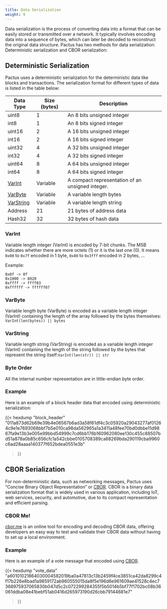 ```yaml
---
title: Data Serialization
weight: 9
---
```


Data serialization is the process of converting data into a format that can be easily stored or transmitted over a network.
It typically involves encoding data into a sequence of bytes, which can later be decoded to
reconstruct the original data structure.
Pactus has two methods for data serialization: Deterministic serialization and CBOR serialization:

## Deterministic Serialization

Pactus uses a deterministic serialization for the deterministic data like blocks and transactions.
The serialization format for different types of data is listed in the table below:

| **Data Type**           | **Size (bytes)** | **Description**                                  |
| ----------------------- | ---------------- | ------------------------------------------------ |
| uint8                   | 1                | An 8 bits unsigned integer                       |
| int8                    | 1                | An 8 bits signed integer                         |
| uint16                  | 2                | A 16 bits unsigned integer                       |
| int16                   | 2                | A 16 bits signed integer                         |
| uint32                  | 4                | A 32 bits unsigned integer                       |
| int32                   | 4                | A 32 bits signed integer                         |
| uint64                  | 8                | A 64 bits unsigned integer                       |
| int64                   | 8                | A 64 bits signed integer                         |
| [VarInt](#varint)       | Variable         | A compact representation of an unsigned integer. |
| [VarByte](#varbyte)     | Variable         | A variable length bytes                          |
| [VarString](#varstring) | Variable         | A variable length string                         |
| Address                 | 21               | 21 bytes of address data                         |
| Hash32                  | 32               | 32 bytes of hash data                            |

### VarInt

Variable length integer (VarInt) is encoded by 7-bit chunks. The MSB indicates whether there are
more octets (1) or it is the last one (0). It means `0x00` to `0x7f` encoded in 1 byte, `0x80` to
`0x3fff` encoded in 2 bytes, ...

Example:

```text
0x0f -> 0f
0x1000 -> 8020
0xffff -> ffff03
0xffffff -> ffffff07
```

### VarByte

Variable length byte (VarByte) is encoded as a variable length integer (VarInt) containing the
length of the array followed by the bytes themselves: `VarInt(len(bytes)) || bytes`

### VarString

Variable length string (VarString) is encoded as a variable length integer (VarInt) containing the
length of the string followed by the bytes that represent the string
itself:`VarInt(len(str)) || str`

### Byte Order

All the internal number representation are in little-endian byte order.

### Example

Here is an example of a block header data that encoded using deterministic serialization:

{{< hexdump "block_header"
"011a873d62b69e39b4e06567b6ad3a58f61df4c3c05920a29043277af01264c9e1e7693068bbf7b5e010ca98da562965a1a3411a48fee70bd0dbbe11d9867fa9e13b3e005e99bbd54999c7cd6bb176b160962080ee130c455c88507bd51a878a0b85c656cfc1a542cbbe0105708389ca68269bda290119cba9960c6ad28aaaa140377f652bdea0551e3b"

> }}

## CBOR Serialization

For non-deterministic data, such as networking messages, Pactus uses
“Concise Binary Object Representation” or [CBOR](https://tools.ietf.org/html/rfc7049).
CBOR is a binary data serialization format that is widely used in various application,
including IoT, web services, security, and automotive, due to its compact representation and efficient parsing.

### CBOR Me!

[cbor.me](https://cbor.me)
is an online tool for encoding and decoding CBOR data, offering developers an easy way to test and
validate their CBOR data without having to set up a local environment.

### Example

Here is an example of a vote message that encoded using [CBOR](https://cbor.me/?bytes=a60101021864030004582019ba0a47813c13b2459f4ce3851ca42da8299c4f17b226e8bad1a9859172ab960555015da8f5e196d6e961609ae41528c4ec7368975937065830b047d5c2c072299284355f5b5014b5bf77f1702bc08b36061ddba08e41bebf51ab0416d265973190d26cbb79144681e7).

{{< hexdump "vote_data"
"a60101021864030004582019ba0a47813c13b2459f4ce3851ca42da8299c4f17b226e8bad1a9859172ab960555015da8f5e196d6e961609ae41528c4ec7368975937065830b047d5c2c072299284355f5b5014b5bf77f1702bc08b36061ddba08e41bebf51ab0416d265973190d26cbb79144681e7"

> }}
